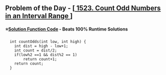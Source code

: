 ## Problem of the Day - [<a href="https://leetcode.com/problems/count-odd-numbers-in-an-interval-range/"> 1523. Count Odd Numbers in an Interval Range </a>]


#### ⭐<ins>Solution Function Code</ins> - Beats 100% Runtime Solutions

      int countOdds(int low, int high) {
        int dist = high - low+1;
        int count = dist/2;
        if(low%2 ==1 && dist%2 == 1)
            return count+1;
        return count;
      }


